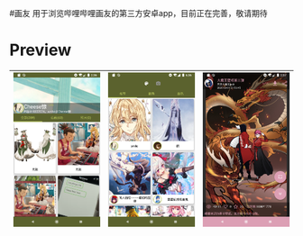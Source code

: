 #画友
用于浏览哔哩哔哩画友的第三方安卓app，目前正在完善，敬请期待
# Preview
|![Preview](./preview/2.png) | ![Preview](./preview/1.png) | ![Preview](./preview/3.png) |
|:-------------------:|:------------------------:|:-----------------:|